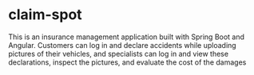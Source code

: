 # claim-spot
This is an insurance management application built with Spring Boot and Angular. Customers can log in and declare accidents while uploading pictures of their vehicles, and specialists can log in and view these declarations, inspect the pictures, and evaluate the cost of the damages

